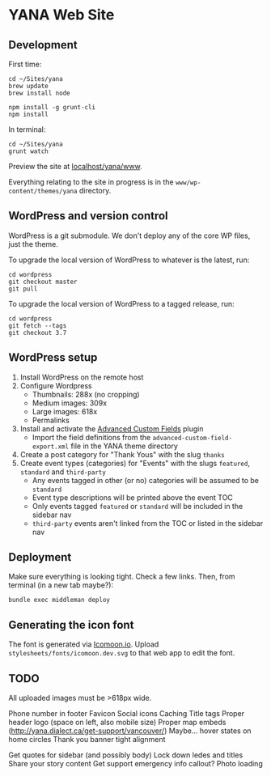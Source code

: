 # YANA Web Site

## Development

First time:

    cd ~/Sites/yana
    brew update
    brew install node

    npm install -g grunt-cli
    npm install

In terminal:

    cd ~/Sites/yana
    grunt watch

Preview the site at [localhost/yana/www](http://localhost/yana/www/).

Everything relating to the site in progress is in the `www/wp-content/themes/yana` directory.


## WordPress and version control

WordPress is a git submodule.  We don't deploy any of the core WP files, just the theme.

To upgrade the local version of WordPress to whatever is the latest, run:

    cd wordpress
    git checkout master
    git pull

To upgrade the local version of WordPress to a tagged release, run:

    cd wordpress
    git fetch --tags
    git checkout 3.7

## WordPress setup

1. Install WordPress on the remote host
1. Configure Wordpress
    - Thumbnails: 288x (no cropping)
    - Medium images: 309x
    - Large images: 618x
    - Permalinks
1. Install and activate the [Advanced Custom Fields](http://wordpress.org/plugins/advanced-custom-fields/) plugin
    - Import the field definitions from the `advanced-custom-field-export.xml` file in the YANA theme directory
1. Create a post category for "Thank Yous" with the slug `thanks`
1. Create event types (categories) for "Events" with the slugs `featured`, `standard` and `third-party`
    - Any events tagged in other (or no) categories will be assumed to be `standard`
    - Event type descriptions will be printed above the event TOC
    - Only events tagged `featured` or `standard` will be included in the sidebar nav
    - `third-party` events aren't linked from the TOC or listed in the sidebar nav


## Deployment

Make sure everything is looking tight.  Check a few links.  Then, from terminal (in a new tab maybe?):

    bundle exec middleman deploy

## Generating the icon font

The font is generated via [Icomoon.io](http://icomoon.io/app/).  Upload `stylesheets/fonts/icomoon.dev.svg` to that web app to edit the font.

## TODO

All uploaded images must be >618px wide.

Phone number in footer
Favicon
Social icons
Caching
Title tags
Proper header logo (space on left, also mobile size)
Proper map embeds (http://yana.dialect.ca/get-support/vancouver/)
Maybe... hover states on home circles
Thank you banner tight alignment

Get quotes for sidebar (and possibly body)
Lock down ledes and titles
Share your story content
Get support emergency info callout?
Photo loading


